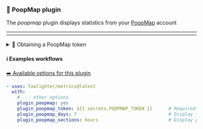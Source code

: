 ### 💩 PoopMap plugin

The *poopmap* plugin displays statistics from your [PoopMap](https://poopmap.net) account

<table>
  <td align="center">
    <img src="">
    <img width="900" height="1" alt="">
  </td>
</table>

<details>
  <summary>💬 Obtaining a PoopMap token</summary>

First, install the PoopMap app ([iOS](https://itunes.apple.com/us/app/poop-map/id1303269455?mt=8)/[Android](https://play.google.com/store/apps/details?id=net.poopmap)) and create an account.

Navigate to your profile in the app

<div align="center">
  <img src="https://i.imgur.com/TyXKzIR.jpg" width="150" />
</div>

Tap "Share Profile" in the top right

<div align="center">
  <img src="https://i.imgur.com/rWcNJaH.jpg" width="150" />
</div>

Tap "Copy to Clipboard" the copy the link to your clipboard

<div align="center">
  <img src="https://i.imgur.com/CctdShL.jpg" width="150" />
</div>

You should have something like
```
Haha, check out the places I've pooped on Poop Map https://api.poopmap.net/map?token=75f9b1f1af8372b8b991fb4e597db5f3
```
copied.

Extract the `token` query paramater from the link. For example mine is: `75f9b1f1af8372b8b991fb4e597db5f3`

You now have your PoopMap token! This token will not expire and it can only access public details.
</details>

#### ℹ️ Examples workflows

[➡️ Available options for this plugin](metadata.yml)

```yaml
- uses: lowlighter/metrics@latest
  with:
    # ... other options
    plugin_poopmap: yes
    plugin_poopmap_token: ${{ secrets.POOPMAP_TOKEN }}      # Required
    plugin_poopmap_days: 7                                  # Display last week stats
    plugin_poopmap_sections: hours                          # Display poops per hours of a day graph
```